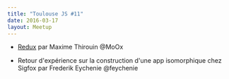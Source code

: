 ```yaml
---
title: "Toulouse JS #11"
date: 2016-03-17
layout: Meetup
---
```


- [Redux](https://speakerdeck.com/moox/fr-what-the-fluxk-cest-quoi-redux) par
  Maxime Thirouin @MoOx

- Retour d'expérience sur la construction d'une app isomorphique chez Sigfox par Frederik Eychenie @feychenie
